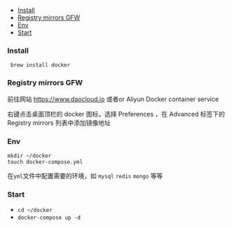 <!-- START doctoc generated TOC please keep comment here to allow auto update -->
<!-- DON'T EDIT THIS SECTION, INSTEAD RE-RUN doctoc TO UPDATE -->


- [Install](#install)
- [Registry mirrors GFW](#registry-mirrors-gfw)
- [Env](#env)
- [Start](#start)

<!-- END doctoc generated TOC please keep comment here to allow auto update -->


### Install

` brew install docker`

### Registry mirrors GFW


前往网站 https://www.daocloud.io  或者or Aliyun Docker container service  

右键点击桌面顶栏的 docker 图标，选择 Preferences ，在 Advanced 标签下的 Registry mirrors 列表中添加镜像地址


### Env

```
mkdir ~/docker
touch docker-compose.yml
```

在`yml`文件中配置需要的环境，如 `mysql` `redis` `mongo` 等等


### Start

- `cd ~/docker`
- `docker-compose up -d`



